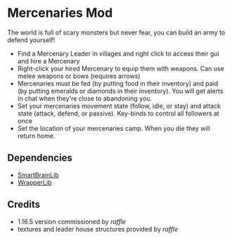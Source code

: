 # Mercenaries Mod

The world is full of scary monsters but never fear, you can build an army to defend yourself!

- Find a Mercenary Leader in villages and right click to access their gui and hire a Mercenary
- Right-click your hired Mercenary to equip them with weapons. Can use melee weapons or bows (requires arrows)
- Mercenaries must be fed (by putting food in their inventory) and paid (by putting emeralds or diamonds in their inventory). You will get alerts in chat when they're close to abandoning you.
- Set your mercenaries movement state (follow, idle, or stay) and attack state (attack, defend, or passive). Key-binds to control all followers at once
- Set the location of your mercenaries camp. When you die they will return home.

## Dependencies 

- [SmartBrainLib](https://www.curseforge.com/minecraft/mc-mods/smartbrainlib)
- [WrapperLib](https://www.curseforge.com/minecraft/mc-mods/wrapperlib)

## Credits

- 1.16.5 version commissioned by *raffle*
- textures and leader house structures provided by *raffle*
